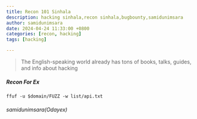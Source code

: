 ```yaml
---
title: Recon 101 Sinhala
description: hacking sinhala,recon sinhala,bugbounty,samidunimsara
author: samidunimsara
date: 2024-04-24 11:33:00 +0800
categories: [recon, hacking]
tags: [hacking]

---
```


> The English-speaking world already has tons of books, talks, guides, and
info about hacking

##### Recon For Ex 

`ffuf -u $domain/FUZZ -w list/api.txt`

###### samidunimsara(Odayex)
